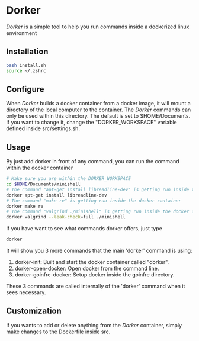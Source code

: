 # **Dorker**

*Dorker* is a simple tool to help you run commands inside a dockerized linux environment

## Installation

```bash
bash install.sh
source ~/.zshrc
```

## Configure

When *Dorker* builds a docker container from a docker image, it will mount a directory of the local computer to the container.
The *Dorker* commands can only be used within this directory.
The default is set to $HOME/Documents. If you want to change it, change the "DORKER_WORKSPACE" variable defined inside src/settings.sh.

## Usage

By just add dorker in front of any command, you can run the command within the docker container

```bash
# Make sure you are within the DORKER_WORKSPACE
cd $HOME/Documents/minishell
# The command "apt-get install libreadline-dev" is getting run inside the docker container
dorker apt-get install libreadline-dev
# The command "make re" is getting run inside the docker container
dorker make re
# The command "valgrind ./minishell" is getting run inside the docker container
dorker valgrind --leak-check=full ./minishell
```

If you have want to see what commands dorker offers, just type

```bash
dorker
```

It will show you 3 more commands that the main 'dorker' command is using:

1. dorker-init: Built and start the docker container called "dorker".
2. dorker-open-docker: Open docker from the command line.
3. dorker-goinfre-docker: Setup docker inside the goinfre directory.

These 3 commands are called internally of the 'dorker' command when it sees necessary.

## Customization

If you wants to add or delete anything from the *Dorker* container, simply make changes to the Dockerfile inside src.

